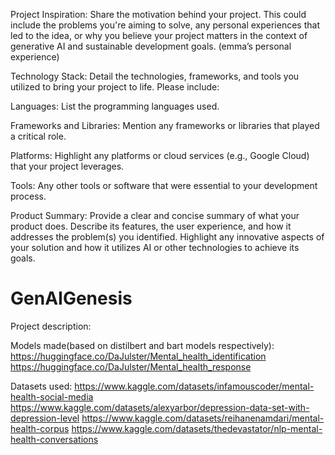 


Project Inspiration: Share the motivation behind your project. This could include the problems you're aiming to solve, any personal experiences that led to the idea, or why you believe your project matters in the context of generative AI and sustainable development goals.
(emma’s personal experience)


Technology Stack: Detail the technologies, frameworks, and tools you utilized to bring your project to life. Please include:

Languages: List the programming languages used.

Frameworks and Libraries: Mention any frameworks or libraries that played a critical role.

Platforms: Highlight any platforms or cloud services (e.g., Google Cloud) that your project leverages.

Tools: Any other tools or software that were essential to your development process.

Product Summary: Provide a clear and concise summary of what your product does. Describe its features, the user experience, and how it addresses the problem(s) you identified. Highlight any innovative aspects of your solution and how it utilizes AI or other technologies to achieve its goals.

# GenAIGenesis

Project description:


Models made(based on distilbert and bart models respectively):
https://huggingface.co/DaJulster/Mental_health_identification
https://huggingface.co/DaJulster/Mental_health_response


Datasets used:
https://www.kaggle.com/datasets/infamouscoder/mental-health-social-media
https://www.kaggle.com/datasets/alexyarbor/depression-data-set-with-depression-level
https://www.kaggle.com/datasets/reihanenamdari/mental-health-corpus
https://www.kaggle.com/datasets/thedevastator/nlp-mental-health-conversations
